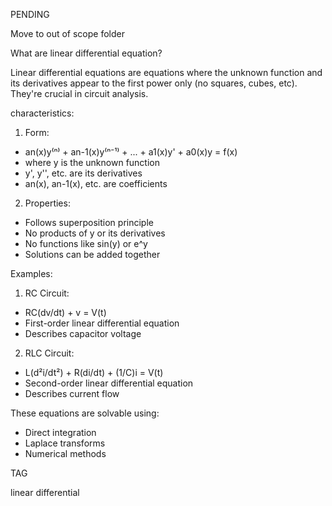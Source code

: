 PENDING

Move to out of scope folder

What are linear differential equation?

Linear differential equations are equations where the unknown function and its derivatives appear to the first power only (no squares, cubes, etc). They're crucial in circuit analysis.

characteristics:

1. Form:
- an(x)y⁽ⁿ⁾ + an-1(x)y⁽ⁿ⁻¹⁾ + ... + a1(x)y' + a0(x)y = f(x)
- where y is the unknown function
- y', y'', etc. are its derivatives
- an(x), an-1(x), etc. are coefficients

2. Properties:

- Follows superposition principle
- No products of y or its derivatives
- No functions like sin(y) or e^y
- Solutions can be added together

Examples:

1. RC Circuit:

- RC(dv/dt) + v = V(t)
- First-order linear differential equation
- Describes capacitor voltage

2. RLC Circuit:

- L(d²i/dt²) + R(di/dt) + (1/C)i = V(t)
- Second-order linear differential equation
- Describes current flow

These equations are solvable using:

- Direct integration
- Laplace transforms
- Numerical methods

TAG

linear differential
